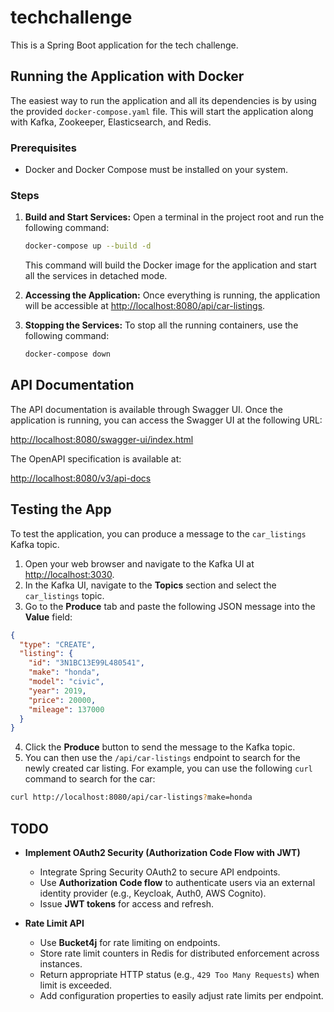 # techchallenge

This is a Spring Boot application for the tech challenge.

## Running the Application with Docker

The easiest way to run the application and all its dependencies is by using the provided `docker-compose.yaml` file. This will start the application along with Kafka, Zookeeper, Elasticsearch, and Redis.

### Prerequisites

- Docker and Docker Compose must be installed on your system.

### Steps

1.  **Build and Start Services:**
    Open a terminal in the project root and run the following command:
    ```bash
    docker-compose up --build -d
    ```
    This command will build the Docker image for the application and start all the services in detached mode.

2.  **Accessing the Application:**
    Once everything is running, the application will be accessible at [http://localhost:8080/api/car-listings](http://localhost:8080/api/car-listings).

3.  **Stopping the Services:**
    To stop all the running containers, use the following command:
    ```bash
    docker-compose down
    ```


## API Documentation

The API documentation is available through Swagger UI. Once the application is running, you can access the Swagger UI at the following URL:

[http://localhost:8080/swagger-ui/index.html](http://localhost:8080/swagger-ui/index.html)

The OpenAPI specification is available at:

[http://localhost:8080/v3/api-docs](http://localhost:8080/v3/api-docs)

## Testing the App

To test the application, you can produce a message to the `car_listings` Kafka topic.

1.  Open your web browser and navigate to the Kafka UI at [http://localhost:3030](http://localhost:3030).
2.  In the Kafka UI, navigate to the **Topics** section and select the `car_listings` topic.
3.  Go to the **Produce** tab and paste the following JSON message into the **Value** field:

```json
{
  "type": "CREATE",
  "listing": {
    "id": "3N1BC13E99L480541",
    "make": "honda",
    "model": "civic",
    "year": 2019,
    "price": 20000,
    "mileage": 137000
  }
}
```

4.  Click the **Produce** button to send the message to the Kafka topic.
5.  You can then use the `/api/car-listings` endpoint to search for the newly created car listing. For example, you can use the following `curl` command to search for the car:

```bash
curl http://localhost:8080/api/car-listings?make=honda
```

## TODO

- **Implement OAuth2 Security (Authorization Code Flow with JWT)**
    - Integrate Spring Security OAuth2 to secure API endpoints.
    - Use **Authorization Code flow** to authenticate users via an external identity provider (e.g., Keycloak, Auth0, AWS Cognito).
    - Issue **JWT tokens** for access and refresh.
  
- **Rate Limit API**
    - Use **Bucket4j** for rate limiting on endpoints.
    - Store rate limit counters in Redis for distributed enforcement across instances.
    - Return appropriate HTTP status (e.g., `429 Too Many Requests`) when limit is exceeded.
    - Add configuration properties to easily adjust rate limits per endpoint.
